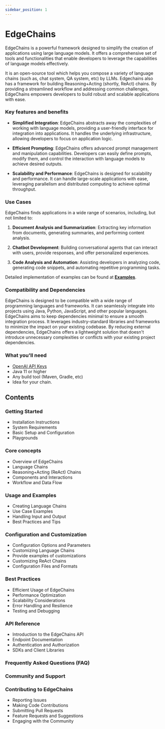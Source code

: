 ```yaml
---
sidebar_position: 1
---
```


# EdgeChains

EdgeChains is a powerful framework designed to simplify the creation of applications using large language models. It offers a comprehensive set of tools and functionalities that enable developers to leverage the capabilities of language models effectively. 

It is an open-source tool which helps you compose a variety of language chains (such as, chat system, QA system, etc) by LLMs. Edgechains also has a framework for building  Reasoning+Acting (shortly, ReAct) chains. By providing a streamlined workflow and addressing common challenges, EdgeChains empowers developers to build robust and scalable applications with ease.

### Key features and benefits

- **Simplified Integration**: EdgeChains abstracts away the complexities of working with language models, providing a user-friendly interface for integration into applications. It handles the underlying infrastructure, allowing developers to focus on application logic.

- **Efficient Prompting**: EdgeChains offers advanced prompt management and manipulation capabilities. Developers can easily define prompts, modify them, and control the interaction with language models to achieve desired outputs.

- **Scalability and Performance**: EdgeChains is designed for scalability and performance. It can handle large-scale applications with ease, leveraging parallelism and distributed computing to achieve optimal throughput.

### Use Cases   

EdgeChains finds applications in a wide range of scenarios, including, but not limited to:

1. **Document Analysis and Summarization**: Extracting key information from documents, generating summaries, and performing content analysis.

2. **Chatbot Development**: Building conversational agents that can interact with users, provide responses, and offer personalized experiences.

3. **Code Analysis and Automation**: Assisting developers in analyzing code, generating code snippets, and automating repetitive programming tasks. 

Detailed implementation of examples can be found at **[Examples](https://www.arakoo.ai/doc/category/Examples)**.

### Compatibility and Dependencies

EdgeChains is designed to be compatible with a wide range of programming languages and frameworks. It can seamlessly integrate into projects using Java, Python, JavaScript, and other popular languages. EdgeChains aims to keep dependencies minimal to ensure a smooth integration process. It leverages industry-standard libraries and frameworks to minimize the impact on your existing codebase. By reducing external dependencies, EdgeChains offers a lightweight solution that doesn't introduce unnecessary complexities or conflicts with your existing project dependencies.

### What you'll need

- [OpenAI API Keys](https://platform.openai.com/account/api-keys)
- Java 11 or higher
- Any build tool (Maven, Gradle, etc)
- Idea for your chain.

## Contents <a name="contents"></a>

### Getting Started
- Installation Instructions
- System Requirements
- Basic Setup and Configuration
- Playgrounds

### Core concepts
- Overview of EdgeChains
- Language Chains
- Reasoning+Acting (ReAct) Chains
- Components and Interactions
- Workflow and Data Flow

### Usage and Examples
- Creating Language Chains
- Use Case Examples
- Handling Input and Output
- Best Practices and Tips

### Configuration and Customization
- Configuration Options and Parameters
- Customizing Language Chains
- Provide examples of customizations
- Customizing ReAct Chains
- Configuration Files and Formats

### Best Practices
- Efficient Usage of EdgeChains
- Performance Optimization
- Scalability Considerations
- Error Handling and Resilience
- Testing and Debugging

###  API Reference
- Introduction to the EdgeChains API
- Endpoint Documentation
- Authentication and Authorization
- SDKs and Client Libraries

### Frequently Asked Questions (FAQ)

### Community and Support

### Contributing to EdgeChains
- Reporting Issues
- Making Code Contributions
- Submitting Pull Requests
- Feature Requests and Suggestions
- Engaging with the Community
